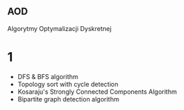 ## AOD
Algorytmy Optymalizacji Dyskretnej

# 1
- DFS & BFS algorithm
- Topology sort with cycle detection
- Kosaraju's Strongly Connected Components Algorithm
- Bipartite graph detection algorithm
